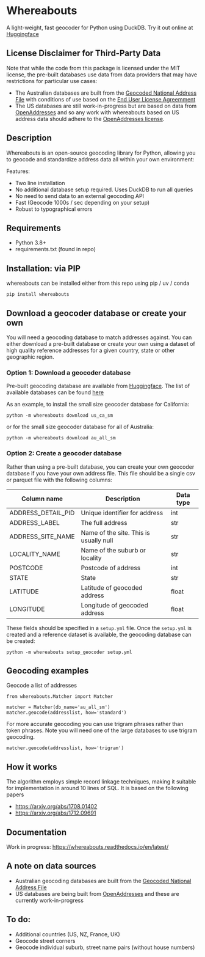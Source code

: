 # Whereabouts
A light-weight, fast geocoder for Python using DuckDB. Try it out online at [Huggingface](https://huggingface.co/spaces/saunteringcat/whereabouts-geocoding)

## License Disclaimer for Third-Party Data
Note that while the code from this package is licensed under the MIT license, the pre-built databases use data from data providers that may have restrictions for particular use cases:
- The Australian databases are built from the [Geocoded National Address File](https://https://data.gov.au/data/dataset/geocoded-national-address-file-g-naf) with conditions of use based on the [End User License Agreemment](https://data.gov.au/dataset/ds-dga-e1a365fc-52f5-4798-8f0c-ed1d33d43b6d/distribution/dist-dga-0102be65-3781-42d9-9458-fdaf7170efed/details?q=previous%20gnaf)
- The US databases are still work-in-progress but are based on data from [OpenAddresses](https://openaddresses.io/) and so any work with whereabouts based on US address data should adhere to the [OpenAddresses license](https://github.com/openaddresses/openaddresses/blob/master/LICENSE).

## Description
Whereabouts is an open-source geocoding library for Python, allowing you to geocode and standardize address data all within your own environment:

Features:
- Two line installation
- No additional database setup required. Uses DuckDB to run all queries
- No need to send data to an external geocoding API
- Fast (Geocode 1000s / sec depending on your setup)
- Robust to typographical errors

## Requirements
- Python 3.8+
- requirements.txt (found in repo)

## Installation: via PIP

whereabouts can be installed either from this repo using pip / uv / conda

```
pip install whereabouts
```

## Download a geocoder database or create your own

You will need a geocoding database to match addresses against. You can either download a pre-built database or create your own using a dataset of high quality reference addresses for a given country, state or other geographic region.

### Option 1: Download a geocoder database

Pre-built geocoding database are available from [Huggingface](https://www.huggingface.co). The list of available databases can be found [here](https://huggingface.co/saunteringcat/whereabouts-db/tree/main)

As an example, to install the small size geocoder database for California:

```
python -m whereabouts download us_ca_sm
```

or for the small size geocoder database for all of Australia:

```
python -m whereabouts download au_all_sm
```

### Option 2: Create a geocoder database

Rather than using a pre-built database, you can create your own geocoder database if you have your own address file. This file should be a single csv or parquet file with the following columns:

| Column name | Description | Data type |
| ----------- | ----------- | --------- |
| ADDRESS_DETAIL_PID | Unique identifier for address | int |
| ADDRESS_LABEL | The full address | str |
| ADDRESS_SITE_NAME | Name of the site. This is usually null | str |
| LOCALITY_NAME | Name of the suburb or locality | str |
| POSTCODE | Postcode of address | int |
| STATE | State | str |
| LATITUDE | Latitude of geocoded address | float |
| LONGITUDE | Longitude of geocoded address | float |

These fields should be specified in a `setup.yml` file. Once the `setup.yml` is created and a reference dataset is available, the geocoding database can be created:

```
python -m whereabouts setup_geocoder setup.yml
```
## Geocoding examples

Geocode a list of addresses 
```
from whereabouts.Matcher import Matcher

matcher = Matcher(db_name='au_all_sm')
matcher.geocode(addresslist, how='standard')
```

For more accurate geocoding you can use trigram phrases rather than token phrases. Note you will need one of the large databases to use trigram geocoding.
```
matcher.geocode(addresslist, how='trigram')
```

## How it works
The algorithm employs simple record linkage techniques, making it suitable for implementation in around 10 lines of SQL. It is based on the following papers
- https://arxiv.org/abs/1708.01402
- https://arxiv.org/abs/1712.09691

## Documentation
Work in progress: https://whereabouts.readthedocs.io/en/latest/

## A note on data sources
- Australian geocoding databases are built from the [Geocoded National Address File](https://data.gov.au/dataset/ds-dga-19432f89-dc3a-4ef3-b943-5326ef1dbecc/details)
- US databases are being built from [OpenAddresses](https://openaddresses.io/) and these are currently work-in-progress

## To do:
- Additional countries (US, NZ, France, UK)
- Geocode street corners
- Geocode individual suburb, street name pairs (without house numbers)
